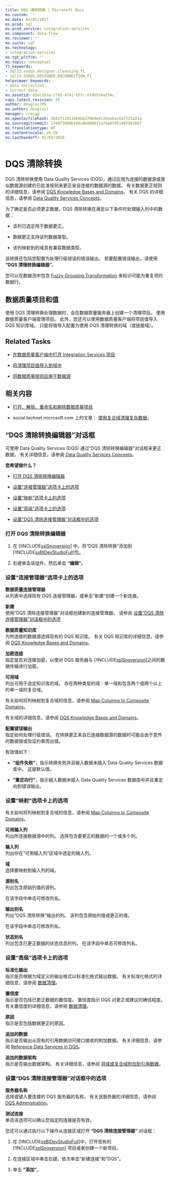 ```yaml
---
title: DQS 清除转换 | Microsoft Docs
ms.custom: ''
ms.date: 03/01/2017
ms.prod: sql
ms.prod_service: integration-services
ms.component: data-flow
ms.reviewer: ''
ms.suite: sql
ms.technology:
- integration-services
ms.tgt_pltfrm: ''
ms.topic: conceptual
f1_keywords:
- sql13.ssdqs.designer.cleansing.f1
- sql13.SSDQS.DESIGNER.DQCONNECTION.F1
helpviewer_keywords:
- data correction
- correct data
ms.assetid: d2ec1b1a-c745-4741-b57c-6fdb524a154c
caps.latest.revision: 35
author: douglaslMS
ms.author: douglasl
manager: craigg
ms.openlocfilehash: 5683712d118b9bb378b9e6c2beabac6af721a21a
ms.sourcegitcommit: 1740f3090b168c0e809611a7aa6fd514075616bf
ms.translationtype: HT
ms.contentlocale: zh-CN
ms.lasthandoff: 05/03/2018
---
```

# <a name="dqs-cleansing-transformation"></a>DQS 清除转换
  DQS 清除转换使用 Data Quality Services (DQS)，通过应用为连接的数据源或类似数据源创建的已批准规则来更正来自连接的数据源的数据。 有关数据更正规则的详细信息，请参阅 [DQS Knowledge Bases and Domains](../../../data-quality-services/dqs-knowledge-bases-and-domains.md)。 有关 DQS 的详细信息，请参阅 [Data Quality Services Concepts](../../../data-quality-services/data-quality-services-concepts.md)。  
  
 为了确定是否必须更正数据，DQS 清除转换在满足以下条件时处理输入列中的数据：  
  
-   该列已选定用于数据更正。  
  
-   数据更正支持该列数据类型。  
  
-   该列映射到的域具有兼容数据类型。  
  
 该转换还包括您配置为处理行级错误的错误输出。 若要配置错误输出，请使用 **“DQS 清理转换编辑器”**。  
  
 您可以在数据流中包含 [Fuzzy Grouping Transformation](../../../integration-services/data-flow/transformations/fuzzy-grouping-transformation.md) 来标识可能为重复项的数据行。  
  
## <a name="data-quality-projects-and-values"></a>数据质量项目和值  
 使用 DQS 清理转换处理数据时，会在数据质量服务器上创建一个清理项目。 使用数据质量客户端管理项目。 此外，您还可以使用数据质量客户端将项目值导入 DQS 知识库域。 只能将值导入配置为使用 DQS 清理转换的域（或链接域）。  
  
## <a name="related-tasks"></a>Related Tasks  
  
-   [在数据质量客户端中打开 Integration Services 项目](../../../data-quality-services/open-integration-services-projects-in-data-quality-client.md)  
  
-   [将清理项目值导入到域中](../../../data-quality-services/import-cleansing-project-values-into-a-domain.md)  
  
-   [将数据质量规则应用于数据源](../../../integration-services/data-flow/transformations/apply-data-quality-rules-to-data-source.md)  
  
## <a name="related-content"></a>相关内容  
  
-   [打开、解锁、重命名和删除数据质量项目](../../../data-quality-services/open-unlock-rename-and-delete-a-data-quality-project.md)  
  
-   social.technet.microsoft.com 上的文章： [使用复合域清理复杂数据](http://social.technet.microsoft.com/wiki/contents/articles/13324.using-dqs-cleansing-complex-data-using-composite-domains.aspx)。  
  
## <a name="dqs-cleansing-transformation-editor-dialog-box"></a>“DQS 清除转换编辑器”对话框
  可使用 Data Quality Services (DQS) 通过“DQS 清除转换编辑器”对话框来更正数据。 有关详细信息，请参阅 [Data Quality Services Concepts](../../../data-quality-services/data-quality-services-concepts.md)。  
  
 **您希望做什么？**  
  
-   [打开 DQS 清除转换编辑器](#open)  
  
-   [设置“连接管理器”选项卡上的选项](#connection)  
  
-   [设置“映射”选项卡上的选项](#mapping)  
  
-   [设置“高级”选项卡上的选项](#advanced)  
  
-   [设置“DQS 清除连接管理器”对话框中的选项](#manager)  
  
###  <a name="open"></a> 打开 DQS 清除转换编辑器  
  
1.  在 [!INCLUDE[ssISnoversion](../../../includes/ssisnoversion-md.md)] 中，将“DQS 清除转换”添加到 [!INCLUDE[ssBIDevStudioFull](../../../includes/ssbidevstudiofull-md.md)]包。  
  
2.  右键单击该组件，然后单击 **“编辑”**。  
  
###  <a name="connection"></a> 设置“连接管理器”选项卡上的选项  
 **数据质量连接管理器**  
 从列表中选择现有 DQS 连接管理器，或单击“新建”创建一个新连接。  
  
 **新建**  
 使用“DQS 清除连接管理器”对话框创建新的连接管理器。 请参阅 [设置“DQS 清除连接管理器”对话框中的选项](#manager)  
  
 **数据质量知识库**  
 为所连接的数据源选择现有的 DQS 知识库。 有关 DQS 知识库的详细信息，请参阅 [DQS Knowledge Bases and Domains](../../../data-quality-services/dqs-knowledge-bases-and-domains.md)。  
  
 **加密连接**  
 指定是否对连接加密，以便对 DQS 服务器与 [!INCLUDE[ssISnoversion](../../../includes/ssisnoversion-md.md)]之间的数据传输进行加密。  
  
 **可用域**  
 列出可用于选定知识库的域。 存在两种类型的域：单一域和包含两个或两个以上的单一域的复合域。  
  
 有关如何将列映射到复合域的信息，请参阅 [Map Columns to Composite Domains](../../../integration-services/data-flow/transformations/map-columns-to-composite-domains.md)。  
  
 有关域的详细信息，请参阅 [DQS Knowledge Bases and Domains](../../../data-quality-services/dqs-knowledge-bases-and-domains.md)。  
  
 **配置错误输出**  
 指定如何处理行级错误。 在转换更正来自已连接数据源的数据时可能会由于意外的数据值或验证约束而出错。  
  
 有效值如下：  
  
-   **“组件失败”**，指示转换失败并且输入数据未插入 Data Quality Services 数据库中。 这是默认值。  
  
-   **“重定向行”**，指示输入数据未插入 Data Quality Services 数据库中并且重定向到错误输出。  
  
###  <a name="mapping"></a> 设置“映射”选项卡上的选项  
 有关如何将列映射到复合域的信息，请参阅 [Map Columns to Composite Domains](../../../integration-services/data-flow/transformations/map-columns-to-composite-domains.md)。  
  
 **可用输入列**  
 列出所连接数据源中的列。 选择包含要更正的数据的一个或多个列。  
  
 **输入列**  
 列出你在“可用输入列”区域中选定的输入列。  
  
 **域**  
 选择要映射到输入列的域。  
  
 **源别名**  
 列出包含原始列值的源列。  
  
 在该字段中单击可修改列名。  
  
 **输出别名**  
 列出“DQS 清除转换”输出的列。 该列包含原始列值或更正的值。  
  
 在该字段中单击可修改列名。  
  
 **状态别名**  
 列出包含已更正数据的状态信息的列。 在该字段中单击可修改列名。  
  
###  <a name="advanced"></a> 设置“高级”选项卡上的选项  
 **标准化输出**  
 指示是否根据为域定义的输出格式以标准化格式输出数据。 有关标准化格式的详细信息，请参阅 [数据清理](../../../data-quality-services/data-cleansing.md)。  
  
 **置信度**  
 指示是否包括已更正数据的置信度。 置信度指示 DQS 对更正或建议的确信程度。 有关置信度的详细信息，请参阅 [数据清理](../../../data-quality-services/data-cleansing.md)。  
  
 **原因**  
 指示是否包括数据更正的原因。  
  
 **追加的数据**  
 指示是否输出从现有的引用数据访问接口接收的附加数据。 有关详细信息，请参阅 [Reference Data Services in DQS](../../../data-quality-services/reference-data-services-in-dqs.md)。  
  
 **追加的数据架构**  
 指示是否输出数据架构。 有关详细信息，请参阅 [将域或复合域附加到引用数据](../../../data-quality-services/attach-domain-or-composite-domain-to-reference-data.md)。  
  
###  <a name="manager"></a> 设置“DQS 清除连接管理器”对话框中的选项  
 **服务器名称**  
 选择或键入要连接的 DQS 服务器的名称。 有关该服务器的详细信息，请参阅 [DQS Administration](../../../data-quality-services/dqs-administration.md)。  
  
 **测试连接**  
 单击该选项可以确认您指定的连接是否有效。  
  
 您还可以通过执行以下操作从连接区域打开 **“DQS 清除连接管理器”** 对话框：  
  
1.  在 [!INCLUDE[ssBIDevStudioFull](../../../includes/ssbidevstudiofull-md.md)]中，打开现有的 [!INCLUDE[ssISnoversion](../../../includes/ssisnoversion-md.md)] 项目或者创建一个新项目。  
  
2.  在连接区域中单击右键，依次单击“新建连接”和“DQS”。  
  
3.  单击 **“添加”**。  
  
